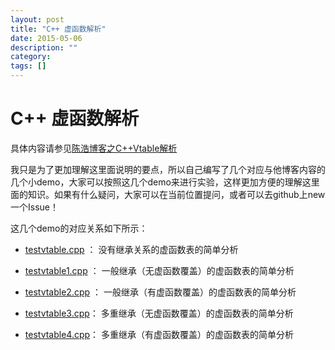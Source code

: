 ```yaml
---
layout: post
title: "C++ 虚函数解析"
date: 2015-05-06
description: ""
category: 
tags: []
---
```

# C++ 虚函数解析
具体内容请参见[陈浩博客之C++Vtable解析](http://blog.csdn.net/haoel/article/details/1948051/)

我只是为了更加理解这里面说明的要点，所以自己编写了几个对应与他博客内容的几个小demo，大家可以按照这几个demo来进行实验，这样更加方便的理解这里面的知识。如果有什么疑问，大家可以在当前位置提问，或者可以去github上new一个Issue！

这几个demo的对应关系如下所示：

- [testvtable.cpp](https://github.com/mudongliang/CppLearn/blob/master/Vtable/testvtable.cpp) ： 没有继承关系的虚函数表的简单分析

- [testvtable1.cpp](https://github.com/mudongliang/CppLearn/blob/master/Vtable/testvtable1.cpp) ： 一般继承（无虚函数覆盖）的虚函数表的简单分析

- [testvtable2.cpp](https://github.com/mudongliang/CppLearn/blob/master/Vtable/testvtable2.cpp) ： 一般继承（有虚函数覆盖）的虚函数表的简单分析

- [testvtable3.cpp](https://github.com/mudongliang/CppLearn/blob/master/Vtable/testvtable3.cpp)： 多重继承（无虚函数覆盖）的虚函数表的简单分析

- [testvtable4.cpp](https://github.com/mudongliang/CppLearn/blob/master/Vtable/testvtable4.cpp)： 多重继承（有虚函数覆盖）的虚函数表的简单分析
